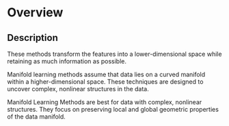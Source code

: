 # Overview

## Description

These methods transform the features into a lower-dimensional space while retaining as much information as possible.

Manifold learning methods assume that data lies on a curved manifold within a higher-dimensional space. These techniques are designed to uncover complex, nonlinear structures in the data.

Manifold Learning Methods are best for data with complex, nonlinear structures. They focus on preserving local and global geometric properties of the data manifold.
